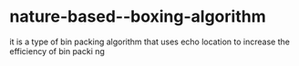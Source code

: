 # nature-based--boxing-algorithm
it is a type of bin packing  algorithm that uses echo location to increase the efficiency of bin packi ng
